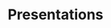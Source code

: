 ---
# menu: "main"
title: "Presentations"
featured_image: '/images/lakes-of-killarney-1440.jpg'
description: "I have presented  at numerous events including AWS re:Invent, AWS 
Summits, local user groups, and others. Below are list of some of these events."
---